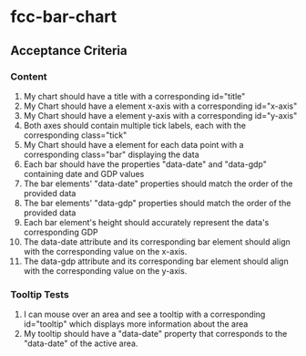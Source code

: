 # fcc-bar-chart

## Acceptance Criteria
### Content
1. My chart should have a title with a corresponding id="title"
2. My Chart should have a <g> element x-axis with a corresponding id="x-axis"
3. My Chart should have a <g> element y-axis with a corresponding id="y-axis"
4. Both axes should contain multiple tick labels, each with the corresponding class="tick"
5. My Chart should have a <rect> element for each data point with a corresponding class="bar" displaying the data
6. Each bar should have the properties "data-date" and "data-gdp" containing date and GDP values
7. The bar elements' "data-date" properties should match the order of the provided data
8. The bar elements' "data-gdp" properties should match the order of the provided data
9. Each bar element's height should accurately represent the data's corresponding GDP
10. The data-date attribute and its corresponding bar element should align with the corresponding value on the x-axis.
11. The data-gdp attribute and its corresponding bar element should align with the corresponding value on the y-axis.

### Tooltip Tests
1. I can mouse over an area and see a tooltip with a corresponding id="tooltip" which displays more information about the area
2. My tooltip should have a "data-date" property that corresponds to the "data-date" of the active area.
